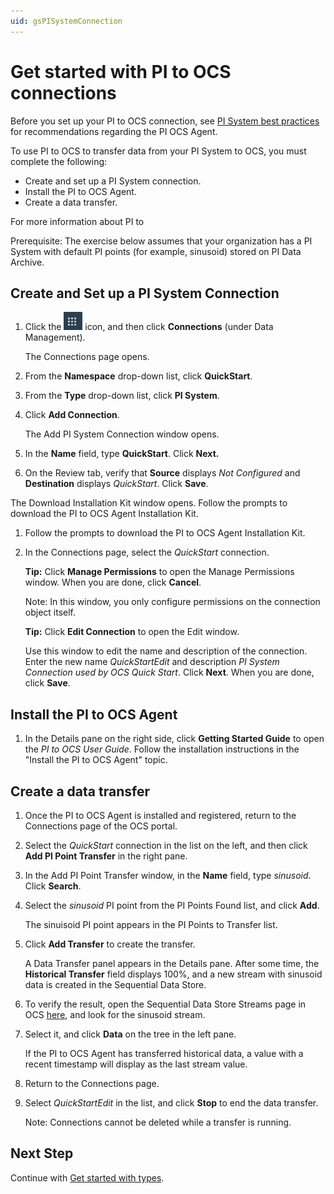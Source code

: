 ```yaml
---
uid: gsPISystemConnection
---
```


# Get started with PI to OCS connections

Before you set up your PI to OCS connection, see [PI System best practices](xref:bpPISystemConnection) for recommendations regarding the PI OCS Agent.

To use PI to OCS to transfer data from your PI System to OCS, you must complete the following:

- Create and set up a PI System connection.
- Install the PI to OCS Agent.
- Create a data transfer.

For more information about PI to 

Prerequisite: The exercise below assumes that your organization has a PI System with default PI points (for example, sinusoid) stored on PI Data Archive.

## Create and Set up a PI System Connection

1.  Click the ![Menu icon](images\menu-icon.png) icon, and then click **Connections** (under Data Management).

    The Connections page opens.

1.  From the **Namespace** drop-down list, click **QuickStart**.

1.  From the **Type** drop-down list, click **PI System**.

1.  Click **Add Connection**.

    The Add PI System Connection window opens.

1.  In the **Name** field, type **QuickStart**. Click **Next.**

1.  On the Review tab, verify that **Source** displays _Not Configured_ and **Destination** displays _QuickStart_. Click **Save**.

The Download Installation Kit window opens. Follow the prompts to download the PI to OCS Agent Installation Kit.

1.  Follow the prompts to download the PI to OCS Agent Installation Kit.

2.  In the Connections page, select the _QuickStart_ connection.

    **Tip:** Click **Manage Permissions** to open the Manage Permissions window. When you are done, click **Cancel**.

    Note: In this window, you only configure permissions on the connection object itself.

    **Tip:** Click **Edit Connection** to open the Edit window.

    Use this window to edit the name and description of the connection. Enter the new name _QuickStartEdit_ and description _PI System Connection used by OCS Quick Start_. Click **Next**. When you are done, click **Save**.

## Install the PI to OCS Agent

1. In the Details pane on the right side, click **Getting Started Guide** to open the _PI to OCS User Guide_. Follow the installation instructions in the "Install the PI to OCS Agent" topic.

## Create a data transfer

1.  Once the PI to OCS Agent is installed and registered, return to the Connections page of the OCS portal.
2.  Select the _QuickStart_ connection in the list on the left, and then click **Add PI Point Transfer** in the right pane.
3.  In the Add PI Point Transfer window, in the **Name** field, type _sinusoid_. Click **Search**.
4.  Select the _sinusoid_ PI point from the PI Points Found list, and click **Add**.

    The sinuisoid PI point appears in the PI Points to Transfer list.

5.  Click **Add Transfer** to create the transfer.

    A Data Transfer panel appears in the Details pane. After some time, the **Historical Transfer** field displays 100%, and a new stream with sinusoid data is created in the Sequential Data Store.

6.  To verify the result, open the Sequential Data Store Streams page in OCS
    [here](https://cloud.osisoft.com/data/streams), and look for the sinusoid stream.

7.  Select it, and click **Data** on the tree in the left pane.

    If the PI to OCS Agent has transferred historical data, a value with a recent timestamp will display as the last stream value.

8.  Return to the Connections page.

9.  Select _QuickStartEdit_ in the list, and click **Stop** to end the data transfer.

    Note: Connections cannot be deleted while a transfer is running.

## Next Step

Continue with [Get started with types](xref:gsTypes).